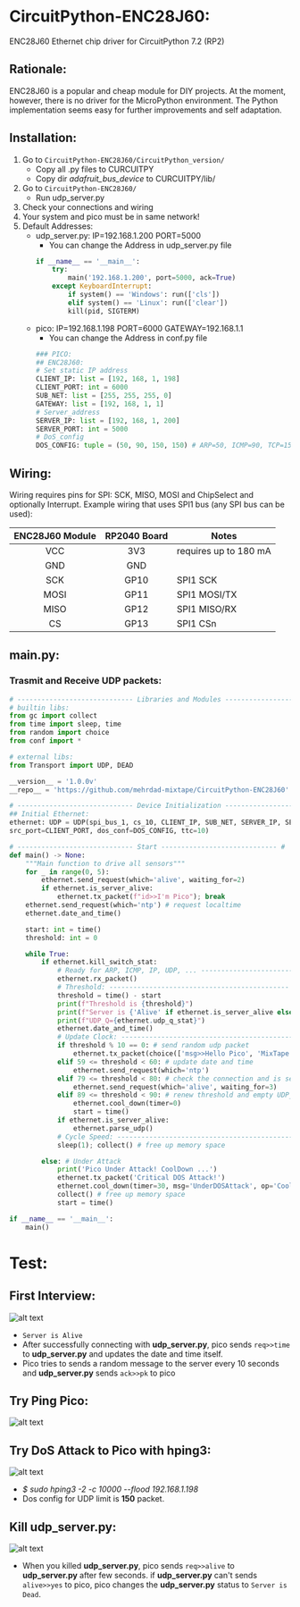 # CircuitPython-ENC28J60:
ENC28J60 Ethernet chip driver for CircuitPython 7.2 (RP2)

## Rationale:
ENC28J60 is a popular and cheap module for DIY projects.
At the moment, however, there is no driver for the MicroPython environment.
The Python implementation seems easy for further improvements and self adaptation.

## Installation:
1. Go to `CircuitPython-ENC28J60/CircuitPython_version/`
	- Copy all .py files to CURCUITPY
	- Copy dir *adafruit_bus_device* to CURCUITPY/lib/
2. Go to `CircuitPython-ENC28J60/`
	- Run udp_server.py
3. Check your connections and wiring
4. Your system and pico must be in same network!
5. Default Addresses:
	- udp_server.py: IP=192.168.1.200 PORT=5000
		- You can change the Address in udp_server.py file
		```python
		if __name__ == '__main__':
			try:
				main('192.168.1.200', port=5000, ack=True)
		    except KeyboardInterrupt:
				if system() == 'Windows': run(['cls'])
		        elif system() == 'Linux': run(['clear'])
				kill(pid, SIGTERM)

		```
	- pico: IP=192.168.1.198 PORT=6000 GATEWAY=192.168.1.1
		- You can change the Address in conf.py file
		```python
		### PICO:
		## ENC28J60:
		# Set static IP address
		CLIENT_IP: list = [192, 168, 1, 198]
		CLIENT_PORT: int = 6000
		SUB_NET: list = [255, 255, 255, 0]
		GATEWAY: list = [192, 168, 1, 1]
		# Server_address
		SERVER_IP: list = [192, 168, 1, 200]
		SERVER_PORT: int = 5000
		# DoS_config
		DOS_CONFIG: tuple = (50, 90, 150, 150) # ARP=50, ICMP=90, TCP=150, UDP=150
		```

## Wiring:
Wiring requires pins for SPI: SCK, MISO, MOSI and ChipSelect and optionally Interrupt.
Example wiring that uses SPI1 bus (any SPI bus can be used):

| ENC28J60 Module | RP2040 Board | Notes |
| :-------------: |:-------------:| ---- |
| VCC | 3V3 | requires up to 180 mA |
| GND | GND | |
| SCK | GP10 | SPI1 SCK |
| MOSI | GP11 | SPI1 MOSI/TX |
| MISO | GP12 | SPI1 MISO/RX |
| CS | GP13 | SPI1 CSn |

## main.py:
### Trasmit and Receive UDP packets:

```python
# ----------------------------- Libraries and Modules ----------------------------- #
# builtin libs:
from gc import collect
from time import sleep, time
from random import choice
from conf import *

# external libs:
from Transport import UDP, DEAD

__version__ = '1.0.0v'
__repo__ = 'https://github.com/mehrdad-mixtape/CircuitPython-ENC28J60'

# ----------------------------- Device Initialization ----------------------------- #
## Initial Ethernet:
ethernet: UDP = UDP(spi_bus_1, cs_10, CLIENT_IP, SUB_NET, SERVER_IP, SERVER_PORT, GATEWAY,
src_port=CLIENT_PORT, dos_conf=DOS_CONFIG, ttc=10)

# ----------------------------- Start ----------------------------- #
def main() -> None:
    """Main function to drive all sensors"""
    for _ in range(0, 5):
        ethernet.send_request(which='alive', waiting_for=2)
        if ethernet.is_server_alive:
            ethernet.tx_packet(f"id>>I'm Pico"); break
    ethernet.send_request(which='ntp') # request localtime
    ethernet.date_and_time()

    start: int = time()
    threshold: int = 0

    while True:
        if ethernet.kill_switch_stat:
            # Ready for ARP, ICMP, IP, UDP, ... ---------------------------------------------
            ethernet.rx_packet()
            # Threshold: ---------------------------------------------
            threshold = time() - start
            print(f"Threshold is {threshold}")
            print(f"Server is {'Alive' if ethernet.is_server_alive else 'Dead'}")
            print(f"UDP_Q={ethernet.udp_q_stat}")
            ethernet.date_and_time()
            # Update Clock: ---------------------------------------------
            if threshold % 10 == 0: # send random udp packet
                ethernet.tx_packet(choice(['msg>>Hello Pico', 'MixTape', 'ENC28J60 with CircuitPython']))
            elif 59 <= threshold < 60: # update date and time
                ethernet.send_request(which='ntp')
            elif 79 <= threshold < 80: # check the connection and is server alive?
                ethernet.send_request(which='alive', waiting_for=3)
            elif 89 <= threshold < 90: # renew threshold and empty UDP_Q, ICMP_Q, ARP_Q, TCP_Q
                ethernet.cool_down(timer=0)
                start = time()
            if ethernet.is_server_alive:
                ethernet.parse_udp()
            # Cycle Speed: ---------------------------------------------
            sleep(1); collect() # free up memory space

        else: # Under Attack
            print('Pico Under Attack! CoolDown ...')
            ethernet.tx_packet('Critical DOS Attack!')
            ethernet.cool_down(timer=30, msg='UnderDOSAttack', op='CoolDown')
            collect() # free up memory space
            start = time()

if __name__ == '__main__':
    main()
```
# Test:

## First Interview:
![alt text](https://github.com/mehrdad-mixtape/CircuitPython-ENC28J60/blob/main/Images/img1.png)
- `Server is Alive`
- After successfully connecting with **udp_server.py**, pico sends `req>>time` to **udp_server.py** and updates the date and time itself.
- Pico tries to sends a random message to the server every 10 seconds and **udp_server.py** sends `ack>>pk` to pico

## Try Ping Pico:
![alt text](https://github.com/mehrdad-mixtape/CircuitPython-ENC28J60/blob/main/Images/img2.png)

## Try DoS Attack to Pico with hping3:
![alt text](https://github.com/mehrdad-mixtape/CircuitPython-ENC28J60/blob/main/Images/img3.png)
- *$ sudo hping3 -2 -c 10000 --flood 192.168.1.198*
- Dos config for UDP limit is **150** packet.

## Kill udp_server.py:
![alt text](https://github.com/mehrdad-mixtape/CircuitPython-ENC28J60/blob/main/Images/img4.png)
- When you killed **udp_server.py**, pico sends `req>>alive` to **udp_server.py** after few seconds. if **udp_server.py** can't sends `alive>>yes` to pico, pico changes the **udp_server.py** status to `Server is Dead`.
